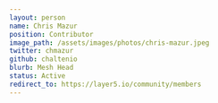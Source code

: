 ```yaml
---
layout: person
name: Chris Mazur
position: Contributor
image_path: /assets/images/photos/chris-mazur.jpeg
twitter: chmazur
github: chaltenio
blurb: Mesh Head
status: Active
redirect_to: https://layer5.io/community/members
---
```

